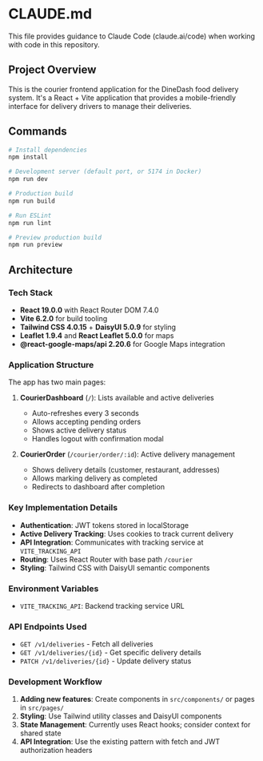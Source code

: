 # CLAUDE.md

This file provides guidance to Claude Code (claude.ai/code) when working with code in this repository.

## Project Overview

This is the courier frontend application for the DineDash food delivery system. It's a React + Vite application that provides a mobile-friendly interface for delivery drivers to manage their deliveries.

## Commands

```bash
# Install dependencies
npm install

# Development server (default port, or 5174 in Docker)
npm run dev

# Production build
npm run build

# Run ESLint
npm run lint

# Preview production build
npm run preview
```

## Architecture

### Tech Stack
- **React 19.0.0** with React Router DOM 7.4.0
- **Vite 6.2.0** for build tooling
- **Tailwind CSS 4.0.15** + **DaisyUI 5.0.9** for styling
- **Leaflet 1.9.4** and **React Leaflet 5.0.0** for maps
- **@react-google-maps/api 2.20.6** for Google Maps integration

### Application Structure

The app has two main pages:

1. **CourierDashboard** (`/`): Lists available and active deliveries
   - Auto-refreshes every 3 seconds
   - Allows accepting pending orders
   - Shows active delivery status
   - Handles logout with confirmation modal

2. **CourierOrder** (`/courier/order/:id`): Active delivery management
   - Shows delivery details (customer, restaurant, addresses)
   - Allows marking delivery as completed
   - Redirects to dashboard after completion

### Key Implementation Details

- **Authentication**: JWT tokens stored in localStorage
- **Active Delivery Tracking**: Uses cookies to track current delivery
- **API Integration**: Communicates with tracking service at `VITE_TRACKING_API`
- **Routing**: Uses React Router with base path `/courier`
- **Styling**: Tailwind CSS with DaisyUI semantic components

### Environment Variables

- `VITE_TRACKING_API`: Backend tracking service URL

### API Endpoints Used

- `GET /v1/deliveries` - Fetch all deliveries
- `GET /v1/deliveries/{id}` - Get specific delivery details
- `PATCH /v1/deliveries/{id}` - Update delivery status

### Development Workflow

1. **Adding new features**: Create components in `src/components/` or pages in `src/pages/`
2. **Styling**: Use Tailwind utility classes and DaisyUI components
3. **State Management**: Currently uses React hooks; consider context for shared state
4. **API Integration**: Use the existing pattern with fetch and JWT authorization headers